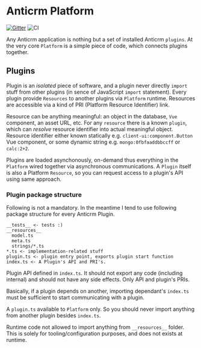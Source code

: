# Anticrm Platform

[![Gitter](https://badges.gitter.im/anticrm/community.svg)](https://gitter.im/anticrm/community?utm_source=badge&utm_medium=badge&utm_campaign=pr-badge) ![CI](https://github.com/anticrm/platform/workflows/CI/badge.svg)

Any Anticrm application is nothing but a set of installed Anticrm `plugins`. 
At the very core `Platform` is a simple piece of code, which connects plugins together.

## Plugins

Plugin is an *isolated* piece of software, and a plugin never directly `import` stuff from other plugins 
(in sence of JavaScript `import` statement). Every plugin provide `Resources` to another plugins via
`Platform` runtime. Resources are accessible via a kind of PRI (Platform Resource Identifier) link.

Resource can be anything meaningful: an object in the database, `Vue` component, an asset URL, etc. 
For any `resource` there is a known `plugin`, which can *resolve* resource identifier into actual meaningful object.
Resource identifier either known statically e.g. `client-ui:component.Button` Vue component, or some dynamic string e.g. 
`mongo:0fbfaaddbbccff` or `calc:2+2`.

Plugins are loaded asynchonously, on-demand thus everything in the `Platform` wired together via asynchronous communications. 
A `Plugin` itself is also a Platform `Resource`, so you can request access to a plugin's API using same approach.

### Plugin package structure

Following is not a mandatory. In the meantime I tend to use following package structure for every Anticrm Plugin.

```
__tests__ <- tests :)
__resources__
  model.ts
  meta.ts
  strings/*.ts
*.ts <- implementation-related stuff
plugin.ts <- plugin entry point, exports plugin start function
index.ts <- A Plugin's API and PRI's. 
```

Plugin API defined in `index.ts`. It should not export any code (including internal) and should not have any side effects.
Only API and plugin's PRIs.

Basically, if a plugin depends on another, importing dependant's `index.ts` must be sufficient to start communicating with a plugin.

A `plugin.ts` available to `Platform` only. So you should never import anything from another plugin besides `index.ts`.

Runtime code not allowed to import anything from `__resources__` folder. This is solely for tooling/configuration purposes, and does not exists at runtime.
